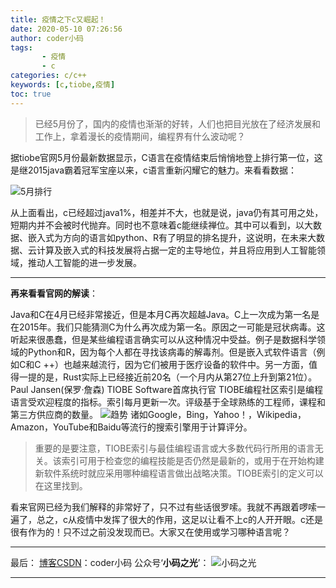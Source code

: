 ```yaml
---
title: 疫情之下c又崛起！
date: 2020-05-10 07:26:56
author: coder小码
tags: 
       - 疫情
       - c
categories: c/c++
keywords: [c,tiobe,疫情]
toc: true
---
```

> 已经5月份了，国内的疫情也渐渐的好转，人们也把目光放在了经济发展和工作上，拿着漫长的疫情期间，编程界有什么波动呢？


据tiobe官网5月份最新数据显示，C语言在疫情结束后悄悄地登上排行第一位，这是继2015java霸着冠军宝座以来，c语言重新闪耀它的魅力。来看看数据：

![5月排行](https://img-blog.csdnimg.cn/20200510071549355.PNG?x-oss-process=image/watermark,type_ZmFuZ3poZW5naGVpdGk,shadow_10,text_aHR0cHM6Ly9ibG9nLmNzZG4ubmV0L0dvYnVsbGlu,size_16,color_FFFFFF,t_70#pic_center)


从上面看出，c已经超过java1%，相差并不大，也就是说，java仍有其可用之处，短期内并不会被时代抛弃。同时也不意味着c能继续禅位。其中可以看到，以大数据、嵌入式为方向的语言如python、R有了明显的排名提升，这说明，在未来大数据、云计算及嵌入式的科技发展将占据一定的主导地位，并且将应用到人工智能领域，推动人工智能的进一步发展。

---
**再来看看官网的解读**：


Java和C在4月已经非常接近，但是本月C再次超越Java。C上一次成为第一名是在2015年。我们只能猜测C为什么再次成为第一名。原因之一可能是冠状病毒。这听起来很愚蠢，但是某些编程语言确实可以从这种情况中受益。例子是数据科学领域的Python和R，因为每个人都在寻找该病毒的解毒剂。但是嵌入式软件语言（例如C和C ++）也越来越流行，因为它们被用于医疗设备的软件中。另一方面，值得一提的是，Rust实际上已经接近前20名（一个月内从第27位上升到第21位）。Paul Jansen(保罗·詹森) TIOBE Software首席执行官 TIOBE编程社区索引是编程语言受欢迎程度的指标。索引每月更新一次。评级基于全球熟练的工程师，课程和第三方供应商的数量。
![趋势](https://img-blog.csdnimg.cn/20200510071720384.PNG?x-oss-process=image/watermark,type_ZmFuZ3poZW5naGVpdGk,shadow_10,text_aHR0cHM6Ly9ibG9nLmNzZG4ubmV0L0dvYnVsbGlu,size_16,color_FFFFFF,t_70#pic_center)
诸如Google，Bing，Yahoo！，Wikipedia，Amazon，YouTube和Baidu等流行的搜索引擎用于计算评分。

>  重要的是要注意，TIOBE索引与最佳编程语言或大多数代码行所用的语言无关。该索引可用于检查您的编程技能是否仍然是最新的，或用于在开始构建新软件系统时就应采用哪种编程语言做出战略决策。TIOBE索引的定义可以在这里找到。

看来官网已经为我们解释的非常好了，只不过有些话很罗嗦。我就不再跟着啰嗦一遍了，总之，c从疫情中发挥了很大的作用，这足以让看不上c的人开开眼。c还是很有作为的！只不过之前没发现而已。大家又在使用或学习哪种语言呢？

---
最后：
[博客CSDN](https://blog.csdn.net/Gobullin)：coder小码
公众号‘**小码之光**’：
![小码之光](https://img-blog.csdnimg.cn/20200510071951248.jpg#pic_center)


---

